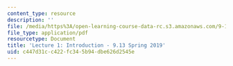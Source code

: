 ```yaml
---
content_type: resource
description: ''
file: /media/https%3A/open-learning-course-data-rc.s3.amazonaws.com/9-13-the-human-brain-spring-2019/c447d31cc422fc345b94dbe626d2545e_MIT9_13S19_L01.pdf
file_type: application/pdf
resourcetype: Document
title: 'Lecture 1: Introduction - 9.13 Spring 2019'
uid: c447d31c-c422-fc34-5b94-dbe626d2545e
---
```

